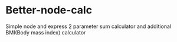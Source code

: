 # Better-node-calc

Simple node and express 2 parameter sum calculator and additional BMI(Body mass index) calculator
